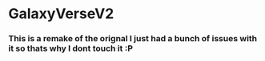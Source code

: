 # GalaxyVerseV2
### This is a remake of the orignal I just had a bunch of issues with it so thats why I dont touch it :P

